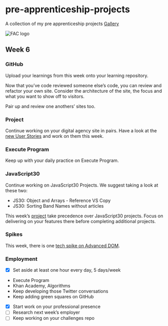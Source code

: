 # pre-apprenticeship-projects

A collection of my pre apprenticeship projects
[Gallery](https://danilo-cupido.github.io/pre-apprenticeship-projects/)

![FAC logo](https://www.coops.tech/images/coops/founders-and-coders)

## Week 6

### GitHub

Upload your learnings from this week onto your learning repository.

Now that you’ve code reviewed someone else’s code, you can review and refactor your own site. Consider the architecture of the site, the focus and what you want to show off to visitors.

Pair up and review one anothers’ sites too.

### Project

Continue working on your digital agency site in pairs. Have a look at the [new User Stories](https://learn.foundersandcoders.com/course/syllabus/pre-app-6/project/) and work on them this week.

### Execute Program

Keep up with your daily practice on Execute Program.

### JavaScript30

Continue working on JavaScript30 Projects. We suggest taking a look at these two:

- JS30: Object and Arrays - Reference VS Copy
- JS30: Sorting Band Names without articles

This week’s [project](https://learn.foundersandcoders.com/course/syllabus/pre-app-6/project/) take precedence over JavaScript30 projects. Focus on delivering on your features there before completing additional projects.

### Spikes

This week, there is one [tech spike on Advanced DOM](https://learn.foundersandcoders.com/course/syllabus/pre-app-6/spikes/).

### Employment

- [x] Set aside at least one hour every day, 5 days/week

* Execute Program
* Khan Academy, Algorithms
* Keep developing those Twitter conversations
* Keep adding green squares on GitHub

- [x] Start work on your professional presence
- [ ] Research next week’s employer
- [ ] Keep working on your challenges repo
